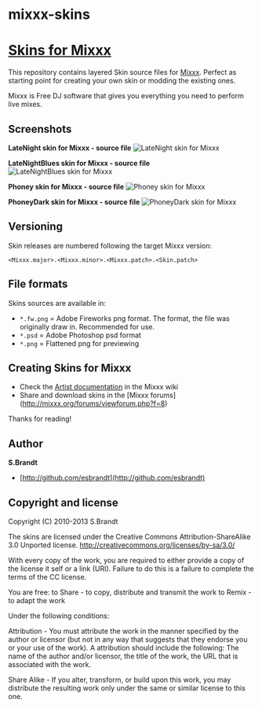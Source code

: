 mixxx-skins
===========

# [Skins for Mixxx](https://github.com/esbrandt/mixxx-skins)

This repository contains layered Skin source files for [Mixxx](https://github.com/mixxxdj/mixxx).
Perfect as starting point for creating your own skin or modding the existing ones.

Mixxx is Free DJ software that gives you everything you need to perform live mixes.


## Screenshots

**LateNight skin for Mixxx - source file**
![LateNight skin for Mixxx](https://raw.github.com/esbrandt/mixxx-skins/master/LateNight1280x800-WXGA-1.10.0/LateNight1280x800-WXGA-1.10.0-final.png)

**LateNightBlues skin for Mixxx - source file**
![LateNightBlues skin for Mixxx](https://raw.github.com/esbrandt/mixxx-skins/master/LateNightBlues1280x800-WXGA-1.10.0/LateNightBlues1280x800-WXGA-1.10.0.final.png)

**Phoney skin for Mixxx - source file**
![Phoney skin for Mixxx](https://raw.github.com/esbrandt/mixxx-skins/master/Phoney1600x1200-UXGA-1.9/Phoney1600x1200-UXGA-1.9-final.png)

**PhoneyDark skin for Mixxx - source file**
![PhoneyDark skin for Mixxx](https://raw.github.com/esbrandt/mixxx-skins/master/PhoneyDark1600x1200-UXGA-1.9/PhoneyDark1600x1200-UXGA-1.9-final.png)


## Versioning

Skin releases are numbered following the target Mixxx version:

`<Mixxx.major>.<Mixxx.minor>.<Mixxx.patch>.<Skin.patch>`


## File formats

Skins sources are available in:
* `*.fw.png` = Adobe Fireworks png format. The format, the file was originally draw in. Recommended for use.
* `*.psd` = Adobe Photoshop psd format
* `*.png` = Flattened png for previewing

## Creating Skins for Mixxx

* Check the [Artist documentation](http://mixxx.org/wiki/doku.php#artist_documentation) in the Mixxx wiki
* Share and download skins in the [Mixxx forums] (http://mixxx.org/forums/viewforum.php?f=8)


Thanks for reading!


## Author

**S.Brandt**

+ [http://github.com/esbrandt](http://github.com/esbrandt)


## Copyright and license

Copyright (C) 2010-2013 S.Brandt

The skins are licensed under the Creative Commons Attribution-ShareAlike 3.0 Unported license.
http://creativecommons.org/licenses/by-sa/3.0/

With every copy of the work, you are required to either provide a copy of the license it self
or a link (URI). Failure to do this is a failure to complete the terms of the CC license.

You are free:
to Share - to copy, distribute and transmit the work
to Remix - to adapt the work

Under the following conditions:

Attribution - You must attribute the work in the manner specified by the author or licensor
(but not in any way that suggests that they endorse you or your use of the work).
A attribution should include the following: The name of the author and/or licensor, 
the title of the work, the URL that is associated with the work.

Share Alike - If you alter, transform, or build upon this work, you may distribute
the resulting work only under the same or similar license to this one.
